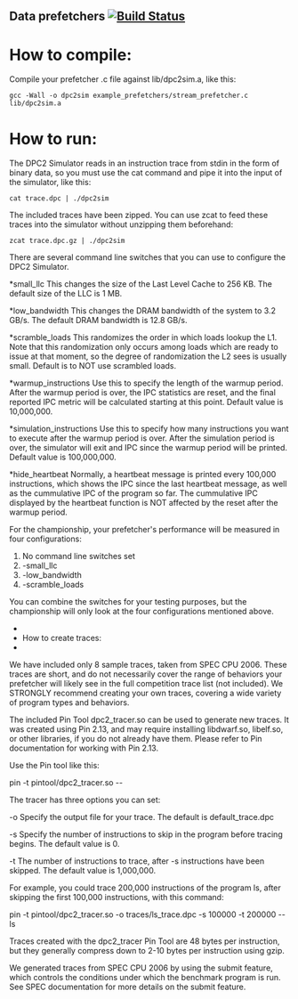 ## Data prefetchers [![Build Status](https://travis-ci.com/jsmont/data_prefetcher.svg?branch=master)](https://travis-ci.com/jsmont/data_prefetcher)

# How to compile:

Compile your prefetcher .c file against lib/dpc2sim.a, like this:

```
gcc -Wall -o dpc2sim example_prefetchers/stream_prefetcher.c lib/dpc2sim.a
```

# How to run:

The DPC2 Simulator reads in an instruction trace from stdin in the form
of binary data, so you must use the cat command and pipe it into the 
input of the simulator, like this:

```
cat trace.dpc | ./dpc2sim
```

The included traces have been zipped.  You can use zcat to feed these
traces into the simulator without unzipping them beforehand:

```
zcat trace.dpc.gz | ./dpc2sim
```

There are several command line switches that you can use to configure the
DPC2 Simulator.

*small_llc
This changes the size of the Last Level Cache to 256 KB.  The default
size of the LLC is 1 MB.

*low_bandwidth
This changes the DRAM bandwidth of the system to 3.2 GB/s.  The default
DRAM bandwidth is 12.8 GB/s.

*scramble_loads
This randomizes the order in which loads lookup the L1.  Note that this
randomization only occurs among loads which are ready to issue at that
moment, so the degree of randomization the L2 sees is usually small.
Default is to NOT use scrambled loads.

*warmup_instructions <number>
Use this to specify the length of the warmup period.  After the warmup
period is over, the IPC statistics are reset, and the final reported
IPC metric will be calculated starting at this point.
Default value is 10,000,000.

*simulation_instructions <number>
Use this to specify how many instructions you want to execute after the
warmup period is over.  After the simulation period is over, the simulator
will exit and IPC since the warmup period will be printed.
Default value is 100,000,000.

*hide_heartbeat
Normally, a heartbeat message is printed every 100,000 instructions, which
shows the IPC since the last heartbeat message, as well as the cummulative
IPC of the program so far.  The cummulative IPC displayed by the heartbeat
function is NOT affected by the reset after the warmup period.

For the championship, your prefetcher's performance will be measured in 
four configurations:

1. No command line switches set
2. -small_llc
3. -low_bandwidth
4. -scramble_loads

You can combine the switches for your testing purposes, but the championship
will only look at the four configurations mentioned above.

*
* How to create traces:
*

We have included only 8 sample traces, taken from SPEC CPU 2006. These 
traces are short, and do not necessarily cover the range of behaviors your 
prefetcher will likely see in the full competition trace list (not
included).  We STRONGLY recommend creating your own traces, covering
a wide variety of program types and behaviors.

The included Pin Tool dpc2_tracer.so can be used to generate new traces.
It was created using Pin 2.13, and may require installing libdwarf.so, 
libelf.so, or other libraries, if you do not already have them.  Please
refer to Pin documentation for working with Pin 2.13.

Use the Pin tool like this:

pin -t pintool/dpc2_tracer.so -- <your program here>

The tracer has three options you can set:

-o
Specify the output file for your trace.  The default is default_trace.dpc

-s <number>
Specify the number of instructions to skip in the program before tracing
begins.  The default value is 0.

-t <number>
The number of instructions to trace, after -s instructions have been 
skipped.  The default value is 1,000,000.

For example, you could trace 200,000 instructions of the program ls, after
skipping the first 100,000 instructions, with this command:

pin -t pintool/dpc2_tracer.so -o traces/ls_trace.dpc -s 100000 -t 200000 -- ls

Traces created with the dpc2_tracer Pin Tool are 48 bytes per instruction,
but they generally compress down to 2-10 bytes per instruction using gzip.

We generated traces from SPEC CPU 2006 by using the submit feature, which 
controls the conditions under which the benchmark program is run.  See
SPEC documentation for more details on the submit feature.

